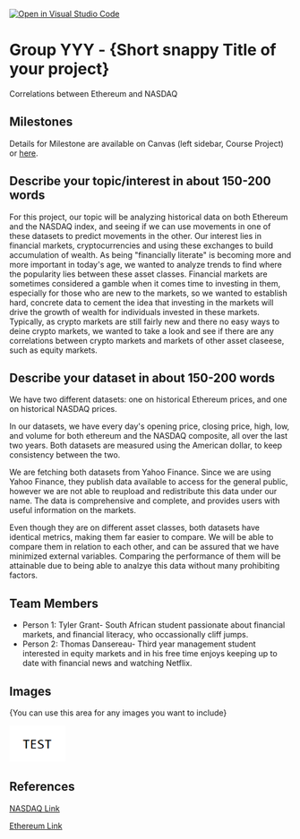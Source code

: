 [![Open in Visual Studio Code](https://classroom.github.com/assets/open-in-vscode-f059dc9a6f8d3a56e377f745f24479a46679e63a5d9fe6f495e02850cd0d8118.svg)](https://classroom.github.com/online_ide?assignment_repo_id=5943032&assignment_repo_type=AssignmentRepo)
# Group YYY - {Short snappy Title of your project}

Correlations between Ethereum and NASDAQ

## Milestones

Details for Milestone are available on Canvas (left sidebar, Course Project) or [here](https://firas.moosvi.com/courses/data301/project/milestone01.html).

## Describe your topic/interest in about 150-200 words

For this project, our topic will be analyzing historical data on both Ethereum and the NASDAQ index, and seeing if we can use movements in one of these datasets to predict movements in the other. Our interest lies in financial markets, cryptocurrencies and using these exchanges to build accumulation of wealth. As being "financially literate" is becoming more and more important in today's age, we wanted to analyze trends to find where the popularity lies between these asset classes. Financial markets are sometimes considered a gamble when it comes time to investing in them, especially for those who are new to the markets, so we wanted to establish hard, concrete data to cement the idea that investing in the markets will drive the growth of wealth for individuals invested in these markets. Typically, as crypto markets are still fairly new and there no easy ways to deine crypto markets, we wanted to take a look and see if there are any correlations between crypto markets and markets of other asset claseese, such as equity markets. 

## Describe your dataset in about 150-200 words

We have two different datasets: one on historical Ethereum prices, and one on historical NASDAQ prices.

In our datasets, we have every day's opening price, closing price, high, low, and volume for both ethereum and the NASDAQ composite, all over the last two years. Both datasets are measured using the American dollar, to keep consistency between the two.

We are fetching both datasets from Yahoo Finance. Since we are using Yahoo Finance, they publish data available to access for the general public, however we are not able to reupload and redistribute this data under our name. The data is comprehensive and complete, and provides users with useful information on the markets.

Even though they are on different asset classes, both datasets have identical metrics, making them far easier to compare. We will be able to compare them in relation to each other, and can be assured that we have minimized external variables. Comparing the performance of them will be attainable due to being able to analzye this data without many prohibiting factors.

## Team Members

- Person 1: Tyler Grant- South African student passionate about financial markets, and financial literacy, who occassionally cliff jumps.
- Person 2: Thomas Dansereau- Third year management student interested in equity markets and in his free time enjoys keeping up to date with financial news and watching Netflix.

## Images

{You can use this area for any images you want to include}

<img src ="images/test.png" width="100px">

## References

[NASDAQ Link](https://ca.finance.yahoo.com/quote/%5EIXIC/history?p=%5EIXIC)

[Ethereum Link](https://ca.finance.yahoo.com/quote/ETH-USD/history?p=ETH-USD)

